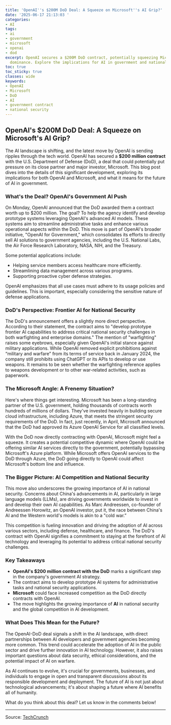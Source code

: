 ```yaml
---
title: 'OpenAI''s $200M DoD Deal: A Squeeze on Microsoft''s AI Grip?'
date: '2025-06-17 21:13:03 '
categories:
- AI
tags:
- ai
- government
- microsoft
- openai
- dod
excerpt: OpenAI secures a $200M DoD contract, potentially squeezing Microsoft's AI
  dominance. Explore the implications for AI in government and national security.
toc: true
toc_sticky: true
classes: wide
keywords:
- OpenAI
- Microsoft
- DoD
- AI
- government contract
- national security
---
```


## OpenAI's $200M DoD Deal: A Squeeze on Microsoft's AI Grip?

The AI landscape is shifting, and the latest move by OpenAI is sending ripples through the tech world. OpenAI has secured a **$200 million contract** with the U.S. Department of Defense (DoD), a deal that could potentially put pressure on its close partner and major investor, Microsoft. This blog post dives into the details of this significant development, exploring its implications for both OpenAI and Microsoft, and what it means for the future of AI in government.

### What's the Deal? OpenAI's Government AI Push

On Monday, OpenAI announced that the DoD awarded them a contract worth up to $200 million. The goal? To help the agency identify and develop prototype systems leveraging OpenAI's advanced AI models. These systems aim to streamline administrative tasks and enhance various operational aspects within the DoD. This move is part of OpenAI's broader initiative, "OpenAI for Government," which consolidates its efforts to directly sell AI solutions to government agencies, including the U.S. National Labs, the Air Force Research Laboratory, NASA, NIH, and the Treasury. 

Some potential applications include:

*   Helping service members access healthcare more efficiently.
*   Streamlining data management across various programs.
*   Supporting proactive cyber defense strategies.

OpenAI emphasizes that all use cases must adhere to its usage policies and guidelines. This is important, especially considering the sensitive nature of defense applications.

### DoD's Perspective: Frontier AI for National Security

The DoD's announcement offers a slightly more direct perspective. According to their statement, the contract aims to "develop prototype frontier AI capabilities to address critical national security challenges in both warfighting and enterprise domains." The mention of "warfighting" raises some eyebrows, especially given OpenAI's initial stance against military applications. While OpenAI removed explicit prohibitions against “military and warfare” from its terms of service back in January 2024, the company still prohibits using ChatGPT or its APIs to develop or use weapons. It remains to be seen whether the warfighting reference applies to weapons development or to other war-related activities, such as paperwork.

### The Microsoft Angle: A Frenemy Situation?

Here's where things get interesting. Microsoft has been a long-standing partner of the U.S. government, holding thousands of contracts worth hundreds of millions of dollars. They've invested heavily in building secure cloud infrastructure, including Azure, that meets the stringent security requirements of the DoD. In fact, just recently, in April, Microsoft announced that the DoD had approved its Azure OpenAI Service for all classified levels. 

With the DoD now directly contracting with OpenAI, Microsoft might feel a squeeze. It creates a potential competitive dynamic where OpenAI could be offering similar AI services directly to the government, potentially bypassing Microsoft's Azure platform. While Microsoft offers OpenAI services to the DoD through Azure, the DoD going directly to OpenAI could affect Microsoft's bottom line and influence.

### The Bigger Picture: AI Competition and National Security

This move also underscores the growing importance of AI in national security. Concerns about China's advancements in AI, particularly in large language models (LLMs), are driving governments worldwide to invest in and develop their own AI capabilities. As Marc Andreessen, co-founder of Andreessen Horowitz, an OpenAI investor, put it, the race between China's AI and the Western world's models is akin to a "cold war.”

This competition is fueling innovation and driving the adoption of AI across various sectors, including defense, healthcare, and finance. The DoD's contract with OpenAI signifies a commitment to staying at the forefront of AI technology and leveraging its potential to address critical national security challenges.

### Key Takeaways

*   **OpenAI's $200 million contract with the DoD** marks a significant step in the company's government AI strategy.
*   The contract aims to develop prototype AI systems for administrative tasks and national security applications.
*   **Microsoft** could face increased competition as the DoD directly contracts with OpenAI.
*   The move highlights the growing importance of **AI** in national security and the global competition in AI development.

### What Does This Mean for the Future?

The OpenAI-DoD deal signals a shift in the AI landscape, with direct partnerships between AI developers and government agencies becoming more common. This trend could accelerate the adoption of AI in the public sector and drive further innovation in AI technology. However, it also raises important questions about data security, ethical considerations, and the potential impact of AI on warfare.

As AI continues to evolve, it's crucial for governments, businesses, and individuals to engage in open and transparent discussions about its responsible development and deployment. The future of AI is not just about technological advancements; it's about shaping a future where AI benefits all of humanity. 

What do you think about this deal? Let us know in the comments below!

---

Source: [TechCrunch](https://techcrunch.com/2025/06/17/openais-200m-dod-contract-could-squeeze-frenemy-microsoft/)
